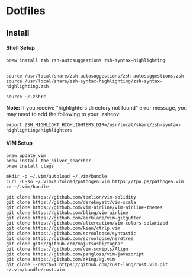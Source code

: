 # Dotfiles


## Install

#### Shell Setup

```
brew install zsh zsh-autosuggestions zsh-syntax-highlighting


source /usr/local/share/zsh-autosuggestions/zsh-autosuggestions.zsh
source /usr/local/share/zsh-syntax-highlighting/zsh-syntax-highlighting.zsh

source ~/.zshrc
```

**Note:**
If you receive "highlighters directory not found" error message,
you may need to add the following to your .zshenv:

```export ZSH_HIGHLIGHT_HIGHLIGHTERS_DIR=/usr/local/share/zsh-syntax-highlighting/highlighters```

#### VIM Setup
```
brew update vim
brew install the_silver_searcher
brew install ctags

mkdir -p ~/.vim/autoload ~/.vim/bundle
curl -LSso ~/.vim/autoload/pathogen.vim https://tpo.pe/pathogen.vim
cd ~/.vim/bundle

git clone https://github.com/tomlion/vim-solidity
git clone https://github.com/derekwyatt/vim-scala
git clone https://github.com/vim-airline/vim-airline-themes
git clone https://github.com/bling/vim-airline
git clone https://github.com/airblade/vim-gitgutter
git clone https://github.com/altercation/vim-colors-solarized
git clone https://github.com/kien/ctrlp.vim
git clone https://github.com/scrooloose/syntastic
git clone https://github.com/scrooloose/nerdtree
git clone git://github.com/majutsushi/tagbar
git clone https://github.com/vim-scripts/Align
git clone https://github.com/pangloss/vim-javascript
git clone https://github.com/rking/ag.vim
git clone --depth=1 https://github.com/rust-lang/rust.vim.git ~/.vim/bundle/rust.vim
```

